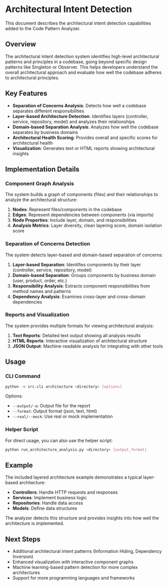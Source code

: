 # Architectural Intent Detection

This document describes the architectural intent detection capabilities added to the Code Pattern Analyzer.

## Overview

The architectural intent detection system identifies high-level architectural patterns and principles in a codebase, going beyond specific design patterns like Singleton or Observer. This helps developers understand the overall architectural approach and evaluate how well the codebase adheres to architectural principles.

## Key Features

- **Separation of Concerns Analysis**: Detects how well a codebase separates different responsibilities
- **Layer-based Architecture Detection**: Identifies layers (controller, service, repository, model) and analyzes their relationships
- **Domain-based Separation Analysis**: Analyzes how well the codebase separates by business domains
- **Architectural Health Scoring**: Provides overall and specific scores for architectural health
- **Visualization**: Generates text or HTML reports showing architectural insights

## Implementation Details

### Component Graph Analysis

The system builds a graph of components (files) and their relationships to analyze the architectural structure:

1. **Nodes**: Represent files/components in the codebase
2. **Edges**: Represent dependencies between components (via imports)
3. **Node Properties**: Include layer, domain, and responsibilities
4. **Analysis Metrics**: Layer diversity, clean layering score, domain isolation score

### Separation of Concerns Detection

The system detects layer-based and domain-based separation of concerns:

1. **Layer-based Separation**: Identifies components by their layer (controller, service, repository, model)
2. **Domain-based Separation**: Groups components by business domain (user, product, order, etc.)
3. **Responsibility Analysis**: Extracts component responsibilities from method names and patterns
4. **Dependency Analysis**: Examines cross-layer and cross-domain dependencies

### Reports and Visualization

The system provides multiple formats for viewing architectural analysis:

1. **Text Reports**: Detailed text output showing all analysis results
2. **HTML Reports**: Interactive visualization of architectural structure
3. **JSON Output**: Machine-readable analysis for integrating with other tools

## Usage

### CLI Command

```bash
python -m src.cli architecture <directory> [options]
```

Options:
- `--output/-o`: Output file for the report
- `--format`: Output format (json, text, html)
- `--real/--mock`: Use real or mock implementation

### Helper Script

For direct usage, you can also use the helper script:

```bash
python run_architecture_analysis.py <directory> [output_format]
```

## Example

The included layered architecture example demonstrates a typical layer-based architecture:

- **Controllers**: Handle HTTP requests and responses
- **Services**: Implement business logic
- **Repositories**: Handle data access
- **Models**: Define data structures

The analyzer detects this structure and provides insights into how well the architecture is implemented.

## Next Steps

- Additional architectural intent patterns (Information Hiding, Dependency Inversion)
- Enhanced visualization with interactive component graphs
- Machine learning-based pattern detection for more complex architectures
- Support for more programming languages and frameworks